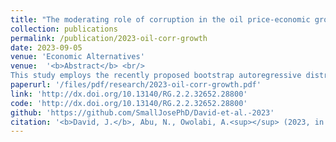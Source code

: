 ```yaml
---
title: "The moderating role of corruption in the oil price-economic growth relationship in an oil-dependent economy: Evidence from Bootstrap ARDL with a Fourier Function"
collection: publications
permalink: /publication/2023-oil-corr-growth
date: 2023-09-05
venue: 'Economic Alternatives'
venue:  '<b>Abstract</b> <br/>
This study employs the recently proposed bootstrap autoregressive distributed lag (ARDL) model augmented with a Fourier function and the dynamic ARDL simulation procedures to examine whether the oil price-economic growth relationship is dependent on the level of corruption in an oil-dependent economy. Using Nigerian quarterly data during the 1996Q1-2021Q4 period, the results of the bounds-testing present evidence for cointegration between the variables. In addition, the results indicate that oil price and corruption are growth-enhancing, but the effect of oil price on growth is contingent on the level of corruption. Moreover, evidence suggests that the marginal effect of oil price on economic growth varies with the level of corruption; the lower the level of corruption, the higher the growth-enhancing effect of oil price on economic growth, and vice versa. The dynamic ARDL simulations plots demonstrate the significant increase (decrease)in predicted growth in the short-term due to a counterfactual rise in the price of oil price (corruption), which gradually deflates (increase) after the shock in the long-term. Therefore, policies geared toward diversifying the economy away from oil, reducing corruption in the oil and gas industry and the security sector, improving agricultural output, and reducing unemployment rate are recommended to enhance growth.'
paperurl: '/files/pdf/research/2023-oil-corr-growth.pdf'
link: 'http://dx.doi.org/10.13140/RG.2.2.32652.28800'
code: 'http://dx.doi.org/10.13140/RG.2.2.32652.28800'
github: 'https://github.com/SmallJosePhD/David-et-al.-2023'
citation: '<b>David, J.</b>, Abu, N., Owolabi, A.<sup></sup> (2023, in press). &quot;The moderating role of corruption in the oil price-economic growth relationship in an oil-dependent economy: Evidence from Bootstrap ARDL with a Fourier Function.&quot; <i>Economic Alternatives</i>. doi:10.13140/RG.2.2.32652.28800'
---
```


